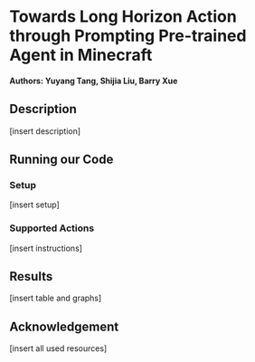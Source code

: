 # Towards Long Horizon Action through Prompting Pre-trained Agent in Minecraft 

#### Authors: Yuyang Tang, Shijia Liu, Barry Xue

## Description

[insert description]

<!-- Our Structure wil be more complicated, but this will do as a placeholder -->

## Running our Code 

### Setup 
[insert setup]

### Supported Actions 
[insert instructions]

## Results
[insert table and graphs]

## Acknowledgement
[insert all used resources]
